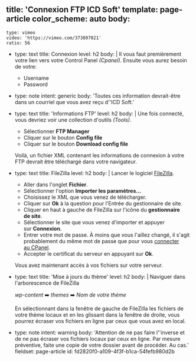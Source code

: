 title: 'Connexion FTP ICD Soft'
template: page-article
color_scheme: auto
body:
  -
    type: vimeo
    video: 'https://vimeo.com/373807021'
    ratio: 56
  -
    type: text
    title: Connexion
    level: h2
    body: |
      Il vous faut premièrement votre lien vers votre Control Panel _(Cpanel)_.
      Ensuite vous aurez besoin de&nbsp;votre:
      
      - Username
      - Password
  -
    type: note
    intent: generic
    body: 'Toutes ces information devrait-être dans un courriel que vous avez reçu d''ICD&nbsp;Soft.'
  -
    type: text
    title: 'Informations FTP'
    level: h2
    body: |
      Une fois connecté, vous devriez voir une collection d'outils&nbsp;_(Tools)_.
      
      - Sélectionner **FTP&nbsp;Manager**
      - Cliquer sur le bouton **Config&nbsp;file**
      - Cliquer sur le bouton **Download config&nbsp;file**
      
      Voilà, un fichier XML contenant les informations de connexion à votre FTP devrait être téléchargé dans votre&nbsp;navigateur.
  -
    type: text
    title: FileZilla
    level: h2
    body: |
      Lancer le logiciel [FileZilla](https://filezilla-project.org/).
      
      - Aller dans l'onglet **Fichier**.
      - Sélectionner l'option **Importer les&nbsp;paramètres...**
      - Choisissez le XML que vous venez de&nbsp;télécharger.
      - Cliquer sur **Ok** à la question pour l'Entrée du gestionnaire de&nbsp;site.
      - Cliquer en haut à gauche de FileZilla sur l'icône du **gestionnaire de&nbsp;site**.
      - Sélectionner le site que vous venez&nbsp;d'importer et appuyer sur&nbsp;**Connexion**.
      - Entrer votre mot de passe. À moins que vous l'aillez changé, il s'agit probablement du même mot de passe que pour vous [connecter au&nbsp;CPanel](#connexion).
      - Accepter le certificat du serveur en appuyant sur **Ok**.
      
      Vous avez maintenant accès à vos fichiers sur votre&nbsp;serveur.
  -
    type: text
    title: 'Mise à jours du thème'
    level: h2
    body: |
      Naviguer dans l'arborescence de FileZilla
      
      _wp-content_ ➡️ _themes_ ➡️ _Nom de votre thème_
      
      En sélectionnant dans la fenêtre de gauche de FileZilla les fichiers de votre thème locaux et en les glissant dans la fenêtre de droite, vous pourrez écraser vos fichiers en ligne par ceux que vous avez en&nbsp;local.
  -
    type: note
    intent: warning
    body: 'Attention de ne pas faire l''inverse et de ne pas écraser vos fichiers locaux par ceux en ligne. Par mesure préventive, faite une copie de votre dossier avant de procéder. Au&nbsp;cas.'
fieldset: page-article
id: fd2820f0-a109-4f3f-b1ca-54fefb980d2b
